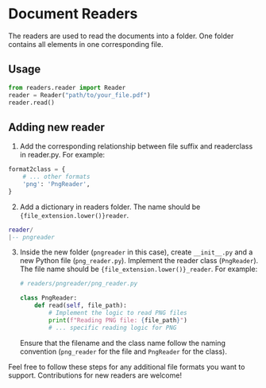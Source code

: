 # Document Readers
The readers are used to read the documents into a folder. One folder contains all elements in one corresponding file.
## Usage
```python
from readers.reader import Reader
reader = Reader("path/to/your_file.pdf")
reader.read()
```

## Adding new reader
1. Add the corresponding relationship between file suffix and readerclass in reader.py. For example:
```python
format2class = {
    # ... other formats
    'png': 'PngReader',
}
```

2. Add a dictionary in readers folder. The name should be `{file_extension.lower()}reader`.
```lua
reader/
|-- pngreader
```

3. Inside the new folder (`pngreader` in this case), create `__init__.py` and a new Python file (`png_reader.py`). Implement the reader class (`PngReader`). The file name should be `{file_extension.lower()}_reader`. For example:

   ```python
   # readers/pngreader/png_reader.py

   class PngReader:
       def read(self, file_path):
           # Implement the logic to read PNG files
           print(f"Reading PNG file: {file_path}")
           # ... specific reading logic for PNG
   ```

   Ensure that the filename and the class name follow the naming convention (`png_reader` for the file and `PngReader` for the class).

Feel free to follow these steps for any additional file formats you want to support. Contributions for new readers are welcome!